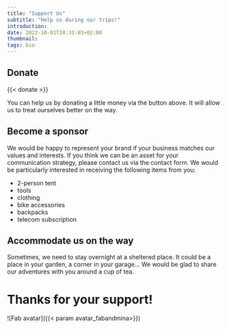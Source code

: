 ```yaml
---
title: "Support Us"
subtitle: "Help us during our trips!"
introduction: 
date: 2022-10-01T20:33:03+02:00
thumbnail:
tags: bio
---
```

## Donate
{{< donate >}}

You can help us by donating a little money via the button above. It will allow us to treat ourselves better on the way.

## Become a sponsor
We would be happy to represent your brand if your business matches our values and interests. If you think we can be an asset for your communication strategy, please contact us via the contact form.
We would be particularly interested in receiving the following items from you:
- 2-person tent
- tools
- clothing
- bike accessories
- backpacks
- telecom subscription

## Accommodate us on the way
Sometimes, we need to stay overnight at a sheltered place. It could be a place in your garden, a corner in your garage... We would be glad to share our adventures with you around a cup of tea.

# Thanks for your support!
![Fab avatar]({{< param avatar_fabandmina>}})
